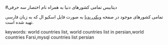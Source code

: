 #دیتابیس تمامی کشورهای دنیا به همراه نام اختصار سه حرفی

تمامی کشورهای موجود در صفحه [ویکی پدیا](https://fa.wikipedia.org/wiki/%D8%A7%DB%8C%D8%B2%D9%88_%DB%B3%DB%B1%DB%B6%DB%B6%E2%80%93%DB%B1) به صورت فایل اسکیو ال که به زبان فارسی تهیه شده است.

keywords: world countries list, world countries list in persian,world countries Farsi,mysql countries list persian
